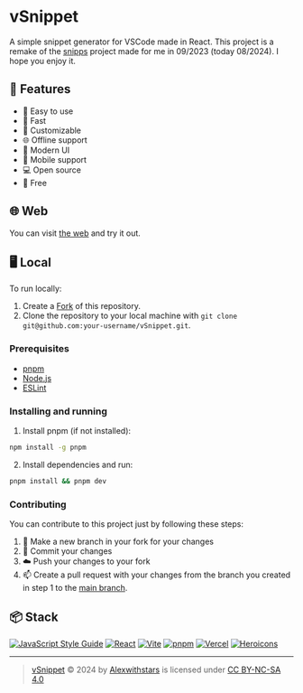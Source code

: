 # vSnippet
A simple snippet generator for VSCode made in React. This project is a remake of the [snipps](https://github.com/alexwithstars/pages/snipps) project made for me in 09/2023 (today 08/2024). I hope you enjoy it.

## 📝 Features
- 🐛 Easy to use
- 🚀 Fast
- 🎨 Customizable
- 🌐 Offline support
- 👔 Modern UI
- 📱 Mobile support
- 💻 Open source
- 💸 Free

## 🌐 Web
You can visit [the web](https://vsnippet.vercel.app/) and try it out.

## 🖥️ Local
To run locally:
1. Create a [Fork](https://github.com/alexwithstars/vSnippet/fork) of this repository.
2. Clone the repository to your local machine with `git clone git@github.com:your-username/vSnippet.git`.
### Prerequisites
- [pnpm](https://pnpm.io/)
- [Node.js](https://nodejs.org/en/)
- [ESLint](https://eslint.org/)

### Installing and running
1. Install pnpm (if not installed):
```bash
npm install -g pnpm
```
2. Install dependencies and run:
```bash
pnpm install && pnpm dev
```

### Contributing
You can contribute to this project just by following these steps:
1. 🌲 Make a new branch in your fork for your changes
2. 🚀 Commit your changes
3. ☁️ Push your changes to your fork
4. 📫 Create a pull request with your changes from the branch you created in step 1 to the [main branch](https://github.com/alexwithstars/vSnippet/tree/main).

## 📦 Stack
[![JavaScript Style Guide](https://img.shields.io/badge/StandardJs--f3df49?logo=standardjs&style=for-the-badge)](https://standardjs.com)
[![React](https://img.shields.io/badge/ReactJs--58c4dc?logo=react&style=for-the-badge)](https://reactjs.org/)
[![Vite](https://img.shields.io/badge/Vite--747bff?logo=vite&logoColor=ffcb23&style=for-the-badge)](https://vitejs.dev/)
[![pnpm](https://img.shields.io/badge/pnpm--f69220?logo=pnpm&logoColor=white&style=for-the-badge)](https://pnpm.io/)
[![Vercel](https://img.shields.io/badge/Vercel--000000?logo=vercel&logoColor=white&style=for-the-badge)](https://vercel.com/)
[![Heroicons](https://img.shields.io/badge/Heroicons--8b5cf6?style=for-the-badge&label=🤖%20heroicons)](https://heroicons.com/)

---

> [vSnippet](https://github.com/alexwithstars/vSnippet/) © 2024 by [Alexwithstars](https://github.com/alexwithstars/) is licensed under [CC BY-NC-SA 4.0](https://creativecommons.org/licenses/by-nc-sa/4.0/)